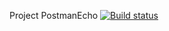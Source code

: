 Project PostmanEcho [![Build status](https://ci.appveyor.com/api/projects/status/er3234ni9xiiv6fb?svg=true)](https://ci.appveyor.com/project/SergeyVlasenk0/postmanecho)